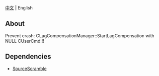 [中文](./README.md) | English

## About
Prevent crash: CLagCompensationManager::StartLagCompensation with NULL CUserCmd!!!

## Dependencies
- [SourceScramble](https://github.com/nosoop/SMExt-SourceScramble)
